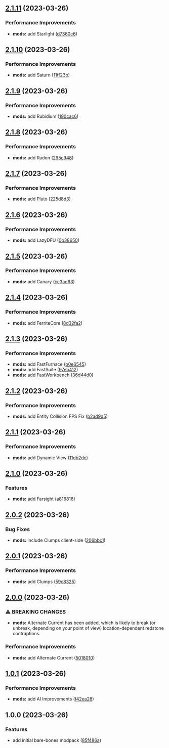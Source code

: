 ## [2.1.11](https://github.com/CJKay/Berd-Pack/compare/v2.1.10...v2.1.11) (2023-03-26)


### Performance Improvements

* **mods:** add Starlight ([d7360c6](https://github.com/CJKay/Berd-Pack/commit/d7360c63b36f3aeb2cdee697944ecdb235001ca8))

## [2.1.10](https://github.com/CJKay/Berd-Pack/compare/v2.1.9...v2.1.10) (2023-03-26)


### Performance Improvements

* **mods:** add Saturn ([11ff23b](https://github.com/CJKay/Berd-Pack/commit/11ff23bad7dfe3ba748177f914816f3b1b4b3ef3))

## [2.1.9](https://github.com/CJKay/Berd-Pack/compare/v2.1.8...v2.1.9) (2023-03-26)


### Performance Improvements

* **mods:** add Rubidium ([190cac6](https://github.com/CJKay/Berd-Pack/commit/190cac61f8e1d9f9eabc2f00af706da8793020d8))

## [2.1.8](https://github.com/CJKay/Berd-Pack/compare/v2.1.7...v2.1.8) (2023-03-26)


### Performance Improvements

* **mods:** add Radon ([295c948](https://github.com/CJKay/Berd-Pack/commit/295c94808ecca702b93a137e604d14ba6b55647e))

## [2.1.7](https://github.com/CJKay/Berd-Pack/compare/v2.1.6...v2.1.7) (2023-03-26)


### Performance Improvements

* **mods:** add Pluto ([225d8d3](https://github.com/CJKay/Berd-Pack/commit/225d8d31183a7c994b40002f5852da52f6d39a2a))

## [2.1.6](https://github.com/CJKay/Berd-Pack/compare/v2.1.5...v2.1.6) (2023-03-26)


### Performance Improvements

* **mods:** add LazyDFU ([0b38650](https://github.com/CJKay/Berd-Pack/commit/0b38650f40b262c4dc40fff9f185465f573377c6))

## [2.1.5](https://github.com/CJKay/Berd-Pack/compare/v2.1.4...v2.1.5) (2023-03-26)


### Performance Improvements

* **mods:** add Canary ([cc3ad63](https://github.com/CJKay/Berd-Pack/commit/cc3ad6359591f93c1c8f867e9651c9dc1c7206b2))

## [2.1.4](https://github.com/CJKay/Berd-Pack/compare/v2.1.3...v2.1.4) (2023-03-26)


### Performance Improvements

* **mods:** add FerriteCore ([8d32fa2](https://github.com/CJKay/Berd-Pack/commit/8d32fa21d42b290813bb3df5b3c94ddbf41f847c))

## [2.1.3](https://github.com/CJKay/Berd-Pack/compare/v2.1.2...v2.1.3) (2023-03-26)


### Performance Improvements

* **mods:** add FastFurnace ([b0e6545](https://github.com/CJKay/Berd-Pack/commit/b0e654504bc6bc1d6815b3961f2914ff9b76ec9d))
* **mods:** add FastSuite ([97eb412](https://github.com/CJKay/Berd-Pack/commit/97eb412ded883b7a88dad7482e20f2da40213fc8))
* **mods:** add FastWorkbench ([36d44d0](https://github.com/CJKay/Berd-Pack/commit/36d44d05a9d05b7567846bccdf9484f505eb300d))

## [2.1.2](https://github.com/CJKay/Berd-Pack/compare/v2.1.1...v2.1.2) (2023-03-26)


### Performance Improvements

* **mods:** add Entity Collision FPS Fix ([b2ad9d5](https://github.com/CJKay/Berd-Pack/commit/b2ad9d5dc0508064b46ac4691d720784bc7320c8))

## [2.1.1](https://github.com/CJKay/Berd-Pack/compare/v2.1.0...v2.1.1) (2023-03-26)


### Performance Improvements

* **mods:** add Dynamic View ([11db2dc](https://github.com/CJKay/Berd-Pack/commit/11db2dcd6b2effc61d63453c2d4d3414dfb4927e))

## [2.1.0](https://github.com/CJKay/Berd-Pack/compare/v2.0.2...v2.1.0) (2023-03-26)


### Features

* **mods:** add Farsight ([a816816](https://github.com/CJKay/Berd-Pack/commit/a816816777b86de6e8dd41fd4fcdea3a62854ad2))

## [2.0.2](https://github.com/CJKay/Berd-Pack/compare/v2.0.1...v2.0.2) (2023-03-26)


### Bug Fixes

* **mods:** include Clumps client-side ([206bbc1](https://github.com/CJKay/Berd-Pack/commit/206bbc1562e877dc72f1f3a49aa182f4af6af318))

## [2.0.1](https://github.com/CJKay/Berd-Pack/compare/v2.0.0...v2.0.1) (2023-03-26)


### Performance Improvements

* **mods:** add Clumps ([59c8325](https://github.com/CJKay/Berd-Pack/commit/59c83255221857c872474f9712dd02b50d02455e))

## [2.0.0](https://github.com/CJKay/Berd-Pack/compare/v1.0.1...v2.0.0) (2023-03-26)


### ⚠ BREAKING CHANGES

* **mods:** Alternate Current has been added, which is likely to
 break (or unbreak, depending on your point of view) location-dependent
 redstone contraptions.

### Performance Improvements

* **mods:** add Alternate Current ([5018010](https://github.com/CJKay/Berd-Pack/commit/5018010b6fa2316f71482fc200c0ec972d387bd5))

## [1.0.1](https://github.com/CJKay/Berd-Pack/compare/v1.0.0...v1.0.1) (2023-03-26)


### Performance Improvements

* **mods:** add AI Improvements ([f42ea28](https://github.com/CJKay/Berd-Pack/commit/f42ea28c770dd495f63eb1d409c5b9b4bb1bbf4b))

## 1.0.0 (2023-03-26)


### Features

* add initial bare-bones modpack ([85f486a](https://github.com/CJKay/Berd-Pack/commit/85f486a3cd577f623218ef0a46513f720c759f7d))
